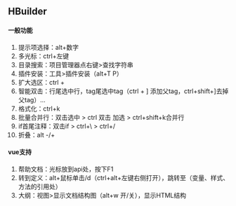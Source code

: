 ## HBuilder

#### 一般功能

1. 提示项选择：alt+数字
2. 多光标：ctrl+左键
3. 目录搜索：项目管理器点右键>查找字符串
4. 插件安装：工具>插件安装（alt+T P）
5. 扩大选区：ctrl +
6. 智能双击：行尾选中行，tag尾选中tag（ctrl + ] 添加父tag，ctrl+shift+]去掉父tag）...
7. 格式化：ctrl+k
8. 批量合并行：双击选中 > ctrl 双击 加选 > ctrl+shift+k合并行
9. if首尾注释：双击if > ctrl+\ > ctrl+/
10. 折叠：alt -/+

#### vue支持

1. 帮助文档：光标放到api处，按下F1
2. 转到定义：alt+鼠标单击/d（ctrl+alt+左键右侧打开），跳转至（变量、样式、方法的引用处）
3. 大纲：视图>显示文档结构图（alt+w 开/关），显示HTML结构